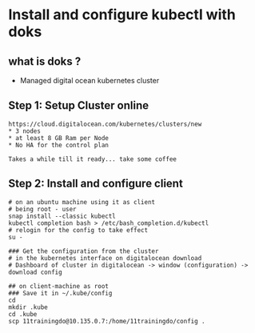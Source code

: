 # Install and configure kubectl with doks 

## what is doks ? 

  * Managed digital ocean kubernetes cluster 

## Step 1: Setup Cluster online 

```
https://cloud.digitalocean.com/kubernetes/clusters/new
* 3 nodes 
* at least 8 GB Ram per Node
* No HA for the control plan 

Takes a while till it ready... take some coffee 
```



## Step 2: Install and configure client  

```
# on an ubuntu machine using it as client
# being root - user 
snap install --classic kubectl 
kubectl completion bash > /etc/bash_completion.d/kubectl
# relogin for the config to take effect
su - 

### Get the configuration from the cluster 
# in the kubernetes interface on digitalocean download 
# Dashboard of cluster in digitalocean -> window (configuration) -> download config 

## on client-machine as root 
### Save it in ~/.kube/config
cd 
mkdir .kube 
cd .kube 
scp 11trainingdo@10.135.0.7:/home/11trainingdo/config .
```
